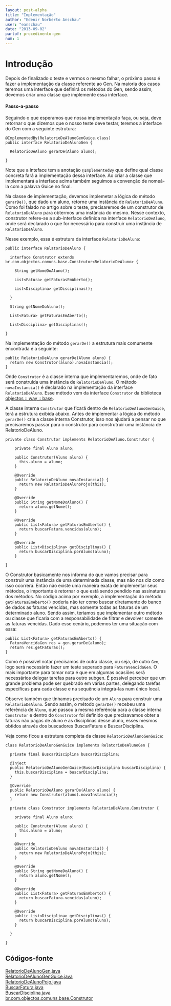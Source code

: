 ```yaml
---
layout: post-alpha
title: "Implementação"
author: "Edenir Norberto Anschau"
user: "eanschau"
date: "2013-09-02"
partof: procedimento-gen
num: 1
---
```


# Introdução<a id="topo"> </a>
Depois de finalizado o teste e vermos o mesmo falhar, o próximo passo é fazer a implementação da classe referente ao Gen.
Na maioria dos casos teremos uma interface que definirá os métodos do Gen, sendo assim, devemos criar uma classe
que implemente essa interface.

      
#### Passo-a-passo
Seguindo o que esperamos que nossa implementação faça, ou seja, deve retornar o que dizemos  que o nosso teste deve testar, teremos
a interface do Gen com a seguinte estrutura:


	@ImplementedBy(RelatorioDeAlunoGenGuice.class)
	public interface RelatorioDeAlunoGen {

	  RelatorioDeAluno gerarDe(Aluno aluno);

	}


Note que a inteface tem a anotação `@ImplementedBy` que define qual classe concreta fará a implementação dessa interface.
Ao criar a classe que implementará a interface acima também seguimos a convenção de nomeá-la com a palavra Guice no final.


Na classe de implementação, devemos implemetar a lógica do método `gerarDe()`, que dado um aluno, retorne uma instância de
`RelatorioDeAluno`. Como foi falado no artigo sobre o teste, precisaremos de um construtor de `RelatorioDeAluno` para obtermos uma instância do mesmo.
Nesse contexto, construtor refere-se a sub-interface definida na interface `RelatorioDeAluno`, onde será declarado o que for necessário para
construir uma instância de `RelatorioDeAluno`.


Nesse exemplo, essa é estrutura da interface `RelatorioDeAluno`:


	public interface RelatorioDeAluno {

	  interface Construtor extends br.com.objectos.comuns.base.Construtor<RelatorioDeAluno> {

	    String getNomeDoAluno();

	    List<Fatura> getFaturasEmAberto();

	    List<Disciplina> getDisciplinas();

	  }

	  String getNomeDoAluno();

	  List<Fatura> getFaturasEmAberto();

	  List<Disciplina> getDisciplinas();

	}


Na implementação do método `gerarDe()` a estrutura mais comumente encontrada é a seguinte:

	public RelatorioDeAluno gerarDe(Aluno aluno) {
	  return new Construtor(aluno).novaInstancia();
	}


Onde `Construtor` é a classe interna que implementaremos, onde de fato será construída uma instância de `RelatorioDeAluno`.
O método `novaInstancia()` é declarado na implementação da interface `RelatorioDeAluno`. Esse método vem da interface `Construtor` da
biblioteca [objectos :: way :: base](https://github.com/objectos/way-base).


A classe interna `Construtor` que ficará dentro de `RelatorioDeAlunoGenGuice`, terá a estrutura exibida abaixo. Antes de implementar a
lógica do método `gerarDe()` crie a classe interna Construtor, isso nos ajudará a pensar no que precisaremos passar para o construtor para
construtruir uma instância de RelatorioDeAluno.


	private class Construtor implements RelatorioDeAluno.Construtor {

	    private final Aluno aluno;

	    public Construtor(Aluno aluno) {
	      this.aluno = aluno;
	    }

	    @Override
	    public RelatorioDeAluno novaInstancia() {
	      return new RelatorioDeAlunoPojo(this);
	    }

	    @Override
	    public String getNomeDoAluno() {
	      return aluno.getNome();
	    }

	    @Override
	    public List<Fatura> getFaturasEmAberto() {
	      return buscarFatura.vencidas(aluno);
	    }

	    @Override
	    public List<Disciplina> getDisciplinas() {
	      return buscarDisciplina.porAluno(aluno);
	    }

	}

O Construtor basicamente nos informa do que vamos precisar para construir uma instância de uma determinada classe, mas não nos diz como isso ocorrerá.
Então não existe uma maneira exata de implementar seus métodos, o importante é retornar o que está sendo pendido nas assinaturas dos métodos.
No código acima por exemplo, a implementação do método `getFaturasEmAberto()` poderia não ter como buscar diretamente do banco de dados as faturas vencidas, mas
somente todas as faturas de um determinado aluno. Sendo assim, teríamos que implementar outro método ou classe que ficaria
com a responsabilidade de filtrar e devolver somente as faturas vencidas. Dado esse cenário, podemos ter uma situação com essa:

	public List<Fatura> getFaturasEmAberto() {
	  FaturaVencidaGen res = gen.gerarDe(aluno);
	  return res.getFaturas();
	}

Como é possível notar precisamos de outra classe, ou seja, de outro `Gen`, logo será necessário fazer um teste seperado para `FaturaVencidaGen`.
O mais importante para tomar nota é que em algumas ocasiões será necessários delegar tarefas para outro subgen. É possível perceber que um
grande problema pode ser quebrado em várias partes, delegando tarefas específicas para cada classe e na sequência integrá-las num único local.

Observe também que tínhamos precisado de um `Aluno` para construir uma `RelatorioDeAluno`. Sendo assim, o método `gerarDe()` recebeu uma referência de
`Aluno`, que passou a mesma referência para a classe interna `Construtor` e dentro do `Construtor` foi definido que precisavamos obter a faturas não pagas
de aluno e as disciplinas desse aluno, esses mesmos obtidos através dos buscadores BuscarFatura e BuscarDisciplina.

Veja como ficou a estrutura completa da classe `RelatorioDeAlunoGenGuice`:

	class RelatorioDeAlunoGenGuice implements RelatorioDeAlunoGen {

	  private final BuscarDisciplina buscarDisciplina;

	  @Inject
	  public RelatorioDeAlunoGenGuice(BuscarDisciplina buscarDisciplina) {
	    this.buscarDisciplina = buscarDisciplina;
	  }

	  @Override
	  public RelatorioDeAluno gerarDe(Aluno aluno) {
	    return new Construtor(aluno).novaInstancia();
	  }

	  private class Construtor implements RelatorioDeAluno.Construtor {

	    private final Aluno aluno;

	    public Construtor(Aluno aluno) {
	      this.aluno = aluno;
	    }

	    @Override
	    public RelatorioDeAluno novaInstancia() {
	      return new RelatorioDeAlunoPojo(this);
	    }

	    @Override
	    public String getNomeDoAluno() {
	      return aluno.getNome();
	    }

	    @Override
	    public List<Fatura> getFaturasEmAberto() {
	      return buscarFatura.vencidas(aluno);
	    }

	    @Override
	    public List<Disciplina> getDisciplinas() {
	      return buscarDisciplina.porAluno(aluno);
	    }

	  }

	}


## Códigos-fonte
[RelatorioDeAlunoGen.java](https://github.com/EdenirAnschau/objectos-dojo/blob/55e6c75f76db4420e42999ef28c0b94733200e4f/objectos-dojo-team/src/main/java/br/com/objectos/dojo/enanschau/gen/RelatorioDeAlunoGen.java)<br>
[RelatorioDeAlunoGenGuice.java](https://github.com/EdenirAnschau/objectos-dojo/blob/55e6c75f76db4420e42999ef28c0b94733200e4f/objectos-dojo-team/src/main/java/br/com/objectos/dojo/enanschau/gen/RelatorioDeAlunoGenGuice.java)<br>
[RelatorioDeAlunoPojo.java](https://github.com/EdenirAnschau/objectos-dojo/blob/55e6c75f76db4420e42999ef28c0b94733200e4f/objectos-dojo-team/src/main/java/br/com/objectos/dojo/enanschau/gen/RelatorioDeAlunoPojo.java)<br>
[BuscarFatura.java](https://github.com/EdenirAnschau/objectos-dojo/blob/55e6c75f76db4420e42999ef28c0b94733200e4f/objectos-dojo-team/src/main/java/br/com/objectos/dojo/enanschau/gen/BuscarFatura.java)<br>
[BuscarDisciplina.java](https://github.com/EdenirAnschau/objectos-dojo/blob/55e6c75f76db4420e42999ef28c0b94733200e4f/objectos-dojo-team/src/main/java/br/com/objectos/dojo/enanschau/gen/BuscarDisciplina.java)<br>
[br.com.objectos.comuns.base.Construtor](https://github.com/objectos/way-base/blob/master/src/main/java/br/com/objectos/comuns/base/Construtor.java)<br>

